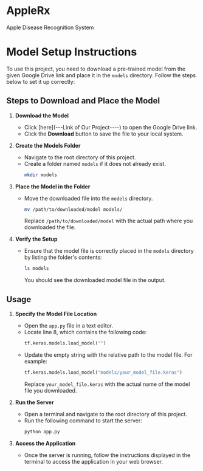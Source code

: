 # AppleRx
Apple Disease Recognition System 

# Model Setup Instructions

To use this project, you need to download a pre-trained model from the given Google Drive link and place it in the `models` directory. Follow the steps below to set it up correctly:

## Steps to Download and Place the Model

1. **Download the Model**
   - Click [here](---Link of Our Project----) to open the Google Drive link.
   - Click the **Download** button to save the file to your local system.

2. **Create the Models Folder**
   - Navigate to the root directory of this project.
   - Create a folder named `models` if it does not already exist.
     ```bash
     mkdir models
     ```

3. **Place the Model in the Folder**
   - Move the downloaded file into the `models` directory.
     ```bash
     mv /path/to/downloaded/model models/
     ```
     Replace `/path/to/downloaded/model` with the actual path where you downloaded the file.

4. **Verify the Setup**
   - Ensure that the model file is correctly placed in the `models` directory by listing the folder's contents:
     ```bash
     ls models
     ```
     You should see the downloaded model file in the output.

## Usage

1. **Specify the Model File Location**
   - Open the `app.py` file in a text editor.
   - Locate line 8, which contains the following code:
     ```python
     tf.keras.models.load_model("")
     ```
   - Update the empty string with the relative path to the model file. For example:
     ```python
     tf.keras.models.load_model("models/your_model_file.keras")
     ```
     Replace `your_model_file.keras` with the actual name of the model file you downloaded.

2. **Run the Server**
   - Open a terminal and navigate to the root directory of this project.
   - Run the following command to start the server:
     ```bash
     python app.py
     ```

3. **Access the Application**
   - Once the server is running, follow the instructions displayed in the terminal to access the application in your web browser.
